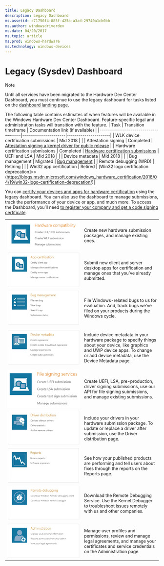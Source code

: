 ```yaml
---
title: Legacy Dashboard
description: Legacy Dashboard
ms.assetid: c71750f4-885f-425a-a3ad-29740a1cb0bb
ms.author: windowsdriverdev
ms.date: 04/20/2017
ms.topic: article
ms.prod: windows-hardware
ms.technology: windows-devices
---
```


# Legacy (Sysdev) Dashboard

> [!Note]
> Until all services have been migrated to the Hardware Dev Center Dashboard, you must continue to use the legacy dashboard for tasks listed on the [dashboard landing page](index.md).    
>
> The following table contains estimates of when features will be available in the Windows Hardware Dev Center Dashboard. Feature-specific legal and administration tasks will transition with the feature. 
> | Task                                 | Transition timeframe | Documentation link (if available) |
> |--------------------------------------|----------------------|----------------------|
> | WLK device certification submissions | Mid 2018          | |
> | Attestation signing                  | Completed         | [Attestation signing a kernel driver for public release](https://docs.microsoft.com/windows-hardware/drivers/dashboard/attestation-signing-a-kernel-driver-for-public-release) |
> | Hardware certification submissions   | Completed          | [Hardware certification submissions](https://docs.microsoft.com/windows-hardware/drivers/dashboard/hardware-certification-submissions)
> | UEFI and LSA                         | Mid 2018           | |
> | Device metadata                      | Mid 2018      | |
> | Bug management                       | Migrated      | [Bug management](http://aka.ms/collaboratedocs) |
> | Remote debugging (WRD)               | Retiring      | |
> | Win32 app certification              | Retired      |  [Win32 logo certification deprecation]>>(https://blogs.msdn.microsoft.com/windows_hardware_certification/2018/04/19/win32-logo-certification-deprecation/)|


You can [certify your devices and apps for hardware certification](http://go.microsoft.com/fwlink/?LinkId=324025) using the legacy dashboard. You can also use the dashboard to manage submissions, track the performance of your device or app, and much more. To access the Dashboard, you’ll need [to register your company and get a code signing certificate](http://go.microsoft.com/fwlink/?LinkId=394273).

<table>
<colgroup>
<col width="50%" />
<col width="50%" />
</colgroup>
<tbody>
<tr class="odd">
<td><img src="images/hardwarecompatibility.png" alt="Hardware compatibility" /></td>
<td><p>Create new hardware submission packages, and manage existing ones.</p></td>
</tr>
<tr class="even">
<td><img src="images/b-wes-home-2.jpg" alt="App certification" /></td>
<td><p>Submit new client and server desktop apps for certification and manage ones that you’ve already submitted.</p></td>
</tr>
<tr class="odd">
<td><img src="images/b-wes-home-3.jpg" alt="Bug management" /></td>
<td><p>File Windows-related bugs to us for evaluation. And, track bugs we’ve filed on your products during the Windows cycle.</p></td>
</tr>
<tr class="even">
<td><img src="images/b-wes-home-4.jpg" alt="Device Metadata" /></td>
<td><p>Include device metadata in your hardware package to specify things about your device, like graphics and UWP device apps. To change or add device metadata, use the Device Metadata page.</p></td>
</tr>
<tr class="odd">
<td><img src="images/filesigningservices.png" alt="B_WES_HOME_9" /></td>
<td><p>Create UEFI, LSA, pre-production, driver signing submissions, use our API for file signing submissions, and manage existing submissions.</p></td>
</tr>
<tr class="even">
<td><img src="images/b-wes-home-5.jpg" alt="Driver distribution" /></td>
<td><p>Include your drivers in your hardware submission package. To update or replace a driver after submission, use the Driver distribution page.</p></td>
</tr>
<tr class="odd">
<td><img src="images/b-wes-home-6.jpg" alt="Reports" /></td>
<td><p>See how your published products are performing and tell users about fixes through the reports on the Reports page.</p></td>
</tr>
<tr class="even">
<td><img src="images/b-wes-home-7.png" alt="Download" /></td>
<td><p>Download the Remote Debugging Service. Use the Kernel Debugger to troubleshoot issues remotely with us and other companies.</p></td>
</tr>
<tr class="odd">
<td><img src="images/b-wes-home-8.png" alt="Your profile" /></td>
<td><p>Manage user profiles and permissions, review and manage legal agreements, and manage your certificates and service credentials on the Administration page.</p></td>
</tr>
</tbody>
</table>

 

 

 






